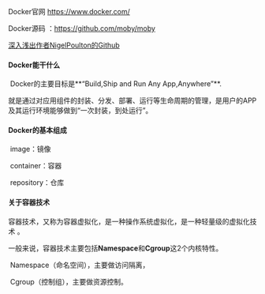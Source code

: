 Docker官网 https://www.docker.com/

Docker源码 ：https://github.com/moby/moby

[深入浅出作者NigelPoulton的Github](https://github.com/nigelpoulton)

#### Docker能干什么

​	Docker的主要目标是**“Build,Ship and Run Any App,Anywhere”**.

​	就是通过对应用组件的封装、分发、部署、运行等生命周期的管理，是用户的APP及其运行环境能够做到“一次封装，到处运行”。



#### Docker的基本组成

​		image：镜像

​		container：容器

​		repository：仓库



#### 关于容器技术

​		容器技术，又称为容器虚拟化，是一种操作系统虚拟化，是一种轻量级的虚拟化技术 。

​		一般来说，容器技术主要包括**Namespace**和**Cgroup**这2个内核特性。

​		Namespace（命名空间），主要做访问隔离，

​		Cgroup（控制组），主要做资源控制。